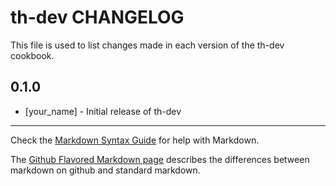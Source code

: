 th-dev CHANGELOG
================

This file is used to list changes made in each version of the th-dev cookbook.

0.1.0
-----
- [your_name] - Initial release of th-dev

- - -
Check the [Markdown Syntax Guide](http://daringfireball.net/projects/markdown/syntax) for help with Markdown.

The [Github Flavored Markdown page](http://github.github.com/github-flavored-markdown/) describes the differences between markdown on github and standard markdown.
